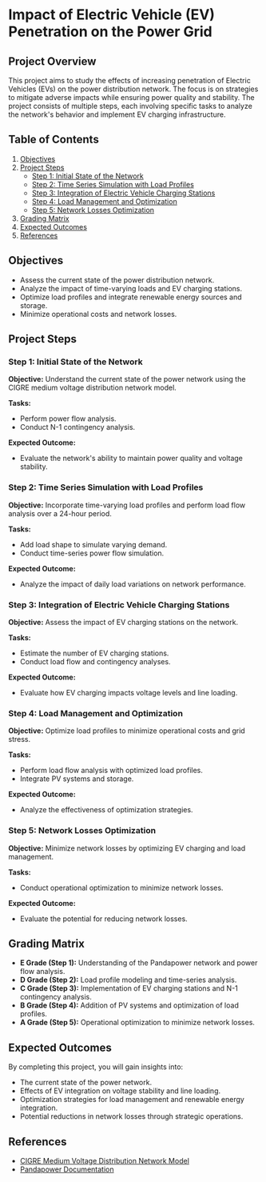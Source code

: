 # Impact of Electric Vehicle (EV) Penetration on the Power Grid

## Project Overview

This project aims to study the effects of increasing penetration of Electric Vehicles (EVs) on the power distribution network. The focus is on strategies to mitigate adverse impacts while ensuring power quality and stability. The project consists of multiple steps, each involving specific tasks to analyze the network's behavior and implement EV charging infrastructure.

## Table of Contents

1. [Objectives](#objectives)
2. [Project Steps](#project-steps)
   - [Step 1: Initial State of the Network](#step-1-initial-state-of-the-network)
   - [Step 2: Time Series Simulation with Load Profiles](#step-2-time-series-simulation-with-load-profiles)
   - [Step 3: Integration of Electric Vehicle Charging Stations](#step-3-integration-of-electric-vehicle-charging-stations)
   - [Step 4: Load Management and Optimization](#step-4-load-management-and-optimization)
   - [Step 5: Network Losses Optimization](#step-5-network-losses-optimization)
3. [Grading Matrix](#grading-matrix)
4. [Expected Outcomes](#expected-outcomes)
5. [References](#references)

## Objectives

- Assess the current state of the power distribution network.
- Analyze the impact of time-varying loads and EV charging stations.
- Optimize load profiles and integrate renewable energy sources and storage.
- Minimize operational costs and network losses.

## Project Steps

### Step 1: Initial State of the Network

**Objective:** Understand the current state of the power network using the CIGRE medium voltage distribution network model.

**Tasks:**
- Perform power flow analysis.
- Conduct N-1 contingency analysis.

**Expected Outcome:**
- Evaluate the network's ability to maintain power quality and voltage stability.

### Step 2: Time Series Simulation with Load Profiles

**Objective:** Incorporate time-varying load profiles and perform load flow analysis over a 24-hour period.

**Tasks:**
- Add load shape to simulate varying demand.
- Conduct time-series power flow simulation.

**Expected Outcome:**
- Analyze the impact of daily load variations on network performance.

### Step 3: Integration of Electric Vehicle Charging Stations

**Objective:** Assess the impact of EV charging stations on the network.

**Tasks:**
- Estimate the number of EV charging stations.
- Conduct load flow and contingency analyses.

**Expected Outcome:**
- Evaluate how EV charging impacts voltage levels and line loading.

### Step 4: Load Management and Optimization

**Objective:** Optimize load profiles to minimize operational costs and grid stress.

**Tasks:**
- Perform load flow analysis with optimized load profiles.
- Integrate PV systems and storage.

**Expected Outcome:**
- Analyze the effectiveness of optimization strategies.

### Step 5: Network Losses Optimization

**Objective:** Minimize network losses by optimizing EV charging and load management.

**Tasks:**
- Conduct operational optimization to minimize network losses.

**Expected Outcome:**
- Evaluate the potential for reducing network losses.

## Grading Matrix

- **E Grade (Step 1):** Understanding of the Pandapower network and power flow analysis.
- **D Grade (Step 2):** Load profile modeling and time-series analysis.
- **C Grade (Step 3):** Implementation of EV charging stations and N-1 contingency analysis.
- **B Grade (Step 4):** Addition of PV systems and optimization of load profiles.
- **A Grade (Step 5):** Operational optimization to minimize network losses.

## Expected Outcomes

By completing this project, you will gain insights into:
- The current state of the power network.
- Effects of EV integration on voltage stability and line loading.
- Optimization strategies for load management and renewable energy integration.
- Potential reductions in network losses through strategic operations.

## References

- [CIGRE Medium Voltage Distribution Network Model](https://www.cigre.org)
- [Pandapower Documentation](https://pandapower.readthedocs.io)
